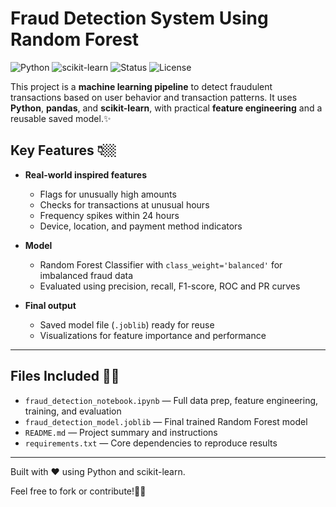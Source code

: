 # Fraud Detection System Using Random Forest
![Python](https://img.shields.io/badge/Python-3.8%2B-blue.svg)
![scikit-learn](https://img.shields.io/badge/scikit--learn-1.0%2B-yellow.svg)
![Status](https://img.shields.io/badge/Status-Active-brightgreen.svg)
![License](https://img.shields.io/badge/License-MIT-lightgrey.svg)

This project is a **machine learning pipeline** to detect fraudulent transactions based on user behavior and transaction patterns. It uses **Python**, **pandas**, and **scikit-learn**, with practical **feature engineering** and a reusable saved model.✨


## Key Features 👇🏼

- **Real-world inspired features**
  - Flags for unusually high amounts
  - Checks for transactions at unusual hours
  - Frequency spikes within 24 hours
  - Device, location, and payment method indicators

- **Model**
  - Random Forest Classifier with `class_weight='balanced'` for imbalanced fraud data
  - Evaluated using precision, recall, F1-score, ROC and PR curves

- **Final output**
  - Saved model file (`.joblib`) ready for reuse
  - Visualizations for feature importance and performance

---

## Files Included 🤜🏼

- `fraud_detection_notebook.ipynb` — Full data prep, feature engineering, training, and evaluation
- `fraud_detection_model.joblib` — Final trained Random Forest model
- `README.md` — Project summary and instructions
- `requirements.txt` — Core dependencies to reproduce results

---
Built with ❤️ using Python and scikit-learn.

Feel free to fork or contribute!👊🏼
